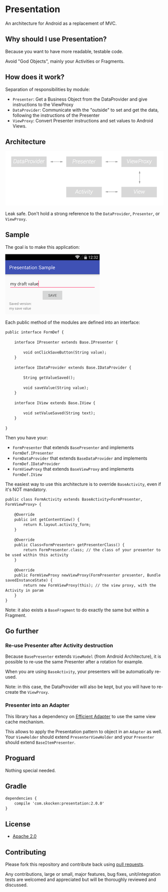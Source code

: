 # Presentation

An architecture for Android as a replacement of MVC.

## Why should I use Presentation?

Because you want to have more readable, testable code.

Avoid "God Objects", mainly your Activities or Fragments.

## How does it work?

Separation of responsibilities by module:
- `Presenter`: Get a Business Object from the DataProvider and give instructions to the ViewProxy
- `DataProvider`: Communicate with the "outside" to set and get the data, following the instructions of the Presenter
- `ViewProxy`: Convert Presenter instructions and set values to Android Views.

## Architecture

<img src="https://raw.githubusercontent.com/StanKocken/Presentation/master/img_references.png" />

Leak safe.
Don't hold a strong reference to the `DataProvider`, `Presenter`, or `ViewProxy`.

## Sample

The goal is to make this application:

<img src="https://raw.githubusercontent.com/StanKocken/Presentation/master/sample_screenshot.png" />

Each public method of the modules are defined into an interface:

    public interface FormDef {

        interface IPresenter extends Base.IPresenter {

            void onClickSaveButton(String value);
        }

        interface IDataProvider extends Base.IDataProvider {

            String getValueSaved();

            void saveValue(String value);
        }

        interface IView extends Base.IView {

            void setValueSaved(String text);
        }

    }

Then you have your:
- `FormPresenter` that extends `BasePresenter` and implements `FormDef.IPresenter`
- `FormDataProvider` that extends `BaseDataProvider` and implements `FormDef.IDataProvider`
- `FormViewProxy` that extends `BaseViewProxy` and implements `FormDef.IView`

The easiest way to use this architecture is to override `BaseActivity`, even if it's NOT mandatory.

    public class FormActivity extends BaseActivity<FormPresenter, FormViewProxy> {

        @Override
        public int getContentView() {
            return R.layout.activity_form;
        }

        @Override
        public Class<FormPresenter> getPresenterClass() {
            return FormPresenter.class; // the class of your presenter to be used within this activity
        }

        @Override
        public FormViewProxy newViewProxy(FormPresenter presenter, Bundle savedInstanceState) {
            return new FormViewProxy(this); // the view proxy, with the Activity in param
        }
    }

Note: it also exists a `BaseFragment` to do exactly the same but within a Fragment.

## Go further

### Re-use Presenter after Activity destruction

Because `BasePresenter` extends `ViewModel` (from Android Architecture), it is possible to re-use the same Presenter after a rotation for example.

When you are using `BaseActivity`, your presenters will be automatically re-used.

Note: in this case, the DataProvider will also be kept, but you will have to re-create the `ViewProxy`.

### Presenter into an Adapter

This library has a dependency on [Efficient Adapter](https://github.com/StanKocken/EfficientAdapter) to use the same view cache mechanism.

This allows to apply the Presentation pattern to object in an `Adapter` as well. Your `ViewHolder` should extend `PresenterViewHolder` and your `Presenter` should extend `BaseItemPresenter`.


## Proguard

Nothing special needed.

## Gradle

```
dependencies {
    compile 'com.skocken:presentation:2.0.0'
}
```

## License

* [Apache 2.0](http://www.apache.org/licenses/LICENSE-2.0.html)

## Contributing

Please fork this repository and contribute back using
[pull requests](https://github.com/StanKocken/Presentation/pulls).

Any contributions, large or small, major features, bug fixes, unit/integration tests are welcomed and appreciated
but will be thoroughly reviewed and discussed.
